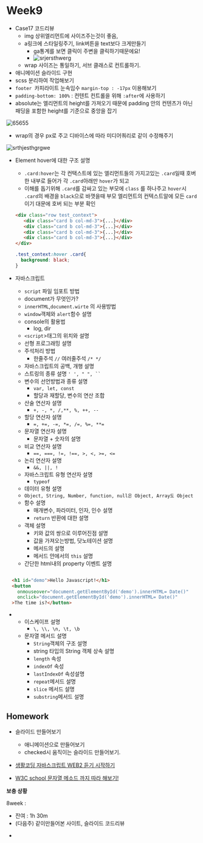 # Week9

+ Case17 코드리뷰
  + img 상위엘리먼트에 사이즈주는것이 좋음,
  + a링크에 스타일링주기, link버튼을 text보다 크게만들기
    +  ga통계를 보면 클릭이 주변을 클릭하기때문에요!
    + ![srjersthwerg](https://user-images.githubusercontent.com/33567964/75601017-38d49080-5afa-11ea-8db4-8b6881865771.png)
  + wrap 사이즈는 통일하기, 서브 클래스로 컨트롤하기.
+ 애니메이션 슬라이드 구현
+ scss 분리하여 작업해보기
+ `footer `카피라이트 눈속임수  `margin-top : -17px` 이용해보기
+ `padding-bottom: 100%` : 컨텐트 컨트롤을 위해 `:after`에 사용하기
+ absolute는 엘리먼트의 height를 가져오기 때문에 padding 안의 컨텐츠가 아닌 패딩을 포함한 height를 기준으로 중앙을 잡기

![65655](https://user-images.githubusercontent.com/33567964/75601022-4be76080-5afa-11ea-8209-3ac7a53f0b93.png)



+ wrap의 경우 px로 주고 디바이스에 따라 미디어쿼리로 같이 수정해주기

![srthjesthgrgwe](https://user-images.githubusercontent.com/33567964/75601047-a7b1e980-5afa-11ea-9073-c3da64e77633.png)

+ Element hover에 대한 구조 설명

  + `.card:hover`는 각 컨택스트에 있는 엘리먼트들의 가지고있는 `.card`일때 호버한 내부로 들어가 각 `.card`아래만 `hover`가 되고 
  + 이해를 돕기위해 `.card`를 감싸고 있는 부모에 `class` 를 하나주고 `hover`시 `.card`의 배경을 `black`으로 바꼇을때 부모 엘리먼트의 컨텍스트알에 모든 `card`이기 대문에 호버 되는 부분 확인

  ```html
  <div class="row test_context">
     <div class="card b col-md-3">{...}</div>
     <div class="card b col-md-3">{...}</div>
     <div class="card b col-md-3">{...}</div>
     <div class="card b col-md-3">{...}</div>
  </div>
  ```

  

  ```css
  .test_context:hover .card{
    background: black;
  }
  ```

  

+ 자바스크립트
  + `script` 파일 임포트 방법
  + document가 무엇인가?
  + `innerHTML`,`document.wirte` 의 사용방법
  + `window`객체와 `alert`함수 설명
  + console의 활용법
    + log, dir
  + `<script`>태그의 위치와 설명
  + 선형 프로그래밍 설명
  + 주석처리 방법
    +  한줄주석 `//` 여러줄주석 `/* */`
  + 자바스크립트의 공백, 개행 설명
  + 스트링의 종류 설명 <code>' ', " ", ``</code> 
  + 변수의 선언방법과 종류 설명
    + `var, let, const`
    + 할당과 재할당, 변수의 연산 조합
  + 산술 연산자 설명
    + `+, -, *, /,**, %, ++, --`
  + 할당 연산자 설명
    + `=, +=, -=, *=, /=, %=, **=`
  + 문자열 연산자 설명
    + 문자열 + 숫자의 설명
  + 비교 연산자 설명
    + `==, ===, !=, !==, >, <, >=, <=`
  + 논리 연산자 설명
    + `&&, ||, !`
  + 자바스크립트 유형 연산자 설명
    + `typeof`
  + 데이터 유형 설명
  + `Object, String, Number, function, null은 Object, Array도 Object`
  + 함수 설명
    + 매개변수, 파라미터, 인자, 인수 설명
    + `return` 반환에 대한 설명
  + 객체 설명
    + 키와 값의 쌍으로 이루어진점 설명
    + 값을 가져오는방법, 닷노테이션 설명
    + 메서드의 설명
    + 메서드 안에서의 `this` 설명
  + 간단한 html내의 property 이벤트 설명

```html

  <h1 id="demo">Hello Javascript!</h1>
  <button 
    onmouseover="document.getElementById('demo').innerHTML= Date()"
    onclick="document.getElementById('demo').innerHTML= Date()"
  >The time is?</button>
```

+ + 이스케이프 설명
    + `\, \\, \n, \t, \b`
  + 문자열 메서드 설명
    + `String`객체의 구조 설명
    + string 타입의 String 객체 상속 설명
    + `length` 속성
    + `indexOf` 속성
    + `lastIndexOf` 속성설명
    + `repeat`메서드 설명
    + `slice` 메서드 설명
    + `substring`메서드 설명



## Homework

+ 슬라이드 만들어보기
  + 애니메이션으로 만들어보기
  + checked시 움직이는 슬라이드 만들어보기.

+ [생활코딩 자바스크립트 WEB2 듣기 시작하기](https://opentutorials.org/course/3085)
+ [W3C school 문자열 메소드 까지 따라 해보기!](https://www.w3schools.com/js/default.asp)



**보충 상황**

8week :

- 잔여 : 1h 30m
-  (다음주) 같이만들어본 사이트, 슬라이드 코드리뷰

+ 